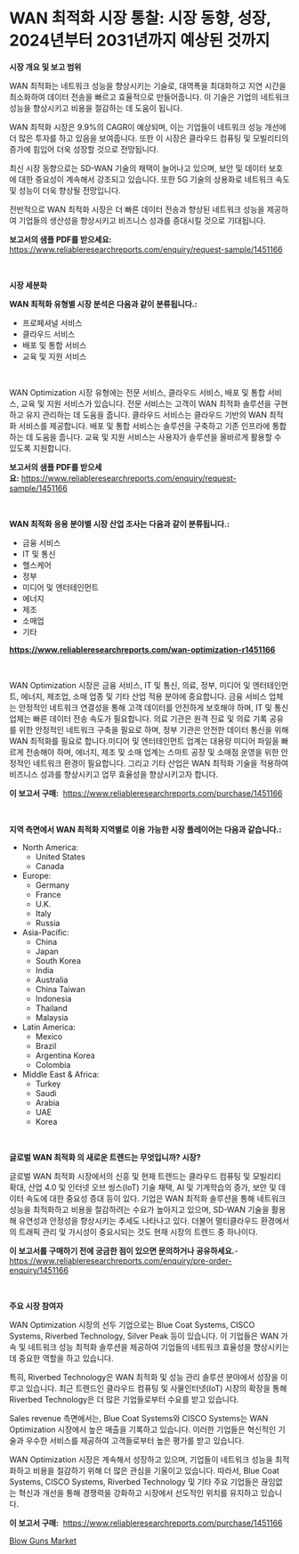 <p><h1>WAN 최적화 시장 통찰: 시장 동향, 성장, 2024년부터 2031년까지 예상된 것까지</h1></p><p><strong>시장 개요 및 보고 범위</strong></p>
<p><p>WAN 최적화는 네트워크 성능을 향상시키는 기술로, 대역폭을 최대화하고 지연 시간을 최소화하여 데이터 전송을 빠르고 효율적으로 만들어줍니다. 이 기술은 기업의 네트워크 성능을 향상시키고 비용을 절감하는 데 도움이 됩니다.</p><p>WAN 최적화 시장은 9.9%의 CAGR이 예상되며, 이는 기업들이 네트워크 성능 개선에 더 많은 투자를 하고 있음을 보여줍니다. 또한 이 시장은 클라우드 컴퓨팅 및 모빌리티의 증가에 힘입어 더욱 성장할 것으로 전망됩니다.</p><p>최신 시장 동향으로는 SD-WAN 기술의 채택이 늘어나고 있으며, 보안 및 데이터 보호에 대한 중요성이 계속해서 강조되고 있습니다. 또한 5G 기술의 상용화로 네트워크 속도 및 성능이 더욱 향상될 전망입니다.</p><p>전반적으로 WAN 최적화 시장은 더 빠른 데이터 전송과 향상된 네트워크 성능을 제공하여 기업들의 생산성을 향상시키고 비즈니스 성과를 증대시킬 것으로 기대됩니다.</p></p>
<p><strong>보고서의 샘플 PDF를 받으세요:</strong> <a href="https://www.reliableresearchreports.com/enquiry/request-sample/1451166">https://www.reliableresearchreports.com/enquiry/request-sample/1451166</a></p>
<p>&nbsp;</p>
<p><strong>시장 세분화</strong></p>
<p><strong>WAN 최적화 유형별 시장 분석은 다음과 같이 분류됩니다.:</strong></p>
<p><ul><li>프로페셔널 서비스</li><li>클라우드 서비스</li><li>배포 및 통합 서비스</li><li>교육 및 지원 서비스</li></ul></p>
<p>&nbsp;</p>
<p><p>WAN Optimization 시장 유형에는 전문 서비스, 클라우드 서비스, 배포 및 통합 서비스, 교육 및 지원 서비스가 있습니다. 전문 서비스는 고객이 WAN 최적화 솔루션을 구현하고 유지 관리하는 데 도움을 줍니다. 클라우드 서비스는 클라우드 기반의 WAN 최적화 서비스를 제공합니다. 배포 및 통합 서비스는 솔루션을 구축하고 기존 인프라에 통합하는 데 도움을 줍니다. 교육 및 지원 서비스는 사용자가 솔루션을 올바르게 활용할 수 있도록 지원합니다.</p></p>
<p><strong>보고서의 샘플 PDF를 받으세요:</strong>&nbsp;<a href="https://www.reliableresearchreports.com/enquiry/request-sample/1451166">https://www.reliableresearchreports.com/enquiry/request-sample/1451166</a></p>
<p>&nbsp;</p>
<p><strong> WAN 최적화 응용 분야별 시장 산업 조사는 다음과 같이 분류됩니다.:</strong></p>
<p><ul><li>금융 서비스</li><li>IT 및 통신</li><li>헬스케어</li><li>정부</li><li>미디어 및 엔터테인먼트</li><li>에너지</li><li>제조</li><li>소매업</li><li>기타</li></ul></p>
<p><strong><a href="https://www.reliableresearchreports.com/wan-optimization-r1451166">https://www.reliableresearchreports.com/wan-optimization-r1451166</a></strong></p>
<p>&nbsp;</p>
<p><p>WAN Optimization 시장은 금융 서비스, IT 및 통신, 의료, 정부, 미디어 및 엔터테인먼트, 에너지, 제조업, 소매 업종 및 기타 산업 적용 분야에 중요합니다. 금융 서비스 업체는 안정적인 네트워크 연결성을 통해 고객 데이터를 안전하게 보호해야 하며, IT 및 통신 업체는 빠른 데이터 전송 속도가 필요합니다. 의료 기관은 원격 진료 및 의료 기록 공유를 위한 안정적인 네트워크 구축을 필요로 하며, 정부 기관은 안전한 데이터 통신을 위해 WAN 최적화를 필요로 합니다.미디어 및 엔터테인먼트 업계는 대용량 미디어 파일을 빠르게 전송해야 하며, 에너지, 제조 및 소매 업계는 스마트 공장 및 소매점 운영을 위한 안정적인 네트워크 환경이 필요합니다. 그리고 기타 산업은 WAN 최적화 기술을 적용하여 비즈니스 성과를 향상시키고 업무 효율성을 향상시키고자 합니다.</p></p>
<p><strong>이 보고서 구매:</strong>&nbsp; <a href="https://www.reliableresearchreports.com/purchase/1451166">https://www.reliableresearchreports.com/purchase/1451166</a></p>
<p>&nbsp;</p>
<p><strong>지역 측면에서 WAN 최적화 지역별로 이용 가능한 시장 플레이어는 다음과 같습니다.:</strong></p>
<p><ul>
    <li>
        North America:
        <ul>
            <li>United States</li>
            <li>Canada</li>
        </ul>
    </li>
    <li>
        Europe:
        <ul>
            <li>Germany</li>
            <li>France</li>
            <li>U.K.</li>
            <li>Italy</li>
            <li>Russia</li>
        </ul>
    </li>
    <li>
        Asia-Pacific:
        <ul>
            <li>China</li>
            <li>Japan</li>
            <li>South Korea</li>
            <li>India</li>
            <li>Australia</li>
            <li>China Taiwan</li>
            <li>Indonesia</li>
            <li>Thailand</li>
            <li>Malaysia</li>
        </ul>
    </li>
    <li>
        Latin America:
        <ul>
            <li>Mexico</li>
            <li>Brazil</li>
            <li>Argentina Korea</li>
            <li>Colombia</li>
        </ul>
    </li>
    <li>
        Middle East & Africa:
        <ul>
            <li>Turkey</li>
            <li>Saudi</li>
            <li>Arabia</li>
            <li>UAE</li>
            <li>Korea</li>
        </ul>
    </li>
    </ul></p>
<p>&nbsp;</p>
<p><strong>글로벌 WAN 최적화 의 새로운 트렌드는 무엇입니까? 시장?</strong></p>
<p><p>글로벌 WAN 최적화 시장에서의 신흥 및 현재 트렌드는 클라우드 컴퓨팅 및 모빌리티 확대, 산업 4.0 및 인터넷 오브 씽스(IoT) 기술 채택, AI 및 기계학습의 증가, 보안 및 데이터 속도에 대한 중요성 증대 등이 있다. 기업은 WAN 최적화 솔루션을 통해 네트워크 성능을 최적화하고 비용을 절감하려는 수요가 높아지고 있으며, SD-WAN 기술을 활용해 유연성과 안정성을 향상시키는 추세도 나타나고 있다. 더불어 멀티클라우드 환경에서의 트래픽 관리 및 가시성이 중요시되는 것도 현재 시장의 트렌드 중 하나이다.</p></p>
<p><strong>이 보고서를 구매하기 전에 궁금한 점이 있으면 문의하거나 공유하세요.</strong>- <a href="https://www.reliableresearchreports.com/enquiry/pre-order-enquiry/1451166">https://www.reliableresearchreports.com/enquiry/pre-order-enquiry/1451166</a></p>
<p>&nbsp;</p>
<p><strong>주요 시장 참여자</strong></p>
<p><p>WAN Optimization 시장의 선두 기업으로는 Blue Coat Systems, CISCO Systems, Riverbed Technology, Silver Peak 등이 있습니다. 이 기업들은 WAN 가속 및 네트워크 성능 최적화 솔루션을 제공하여 기업들의 네트워크 효율성을 향상시키는 데 중요한 역할을 하고 있습니다.</p><p>특히, Riverbed Technology은 WAN 최적화 및 성능 관리 솔루션 분야에서 성장을 이루고 있습니다. 최근 트렌드인 클라우드 컴퓨팅 및 사물인터넷(IoT) 시장의 확장을 통해 Riverbed Technology은 더 많은 기업들로부터 수요를 받고 있습니다.</p><p>Sales revenue 측면에서는, Blue Coat Systems와 CISCO Systems는 WAN Optimization 시장에서 높은 매출을 기록하고 있습니다. 이러한 기업들은 혁신적인 기술과 우수한 서비스를 제공하여 고객들로부터 높은 평가를 받고 있습니다.</p><p>WAN Optimization 시장은 계속해서 성장하고 있으며, 기업들이 네트워크 성능을 최적화하고 비용을 절감하기 위해 더 많은 관심을 기울이고 있습니다. 따라서, Blue Coat Systems, CISCO Systems, Riverbed Technology 및 기타 주요 기업들은 끊임없는 혁신과 개선을 통해 경쟁력을 강화하고 시장에서 선도적인 위치를 유지하고 있습니다.</p></p>
<p><strong>이 보고서 구매:</strong>&nbsp;&nbsp;<a href="https://www.reliableresearchreports.com/purchase/1451166">https://www.reliableresearchreports.com/purchase/1451166</a></p>
<p><p><a href="https://github.com/GroverBarry/Market-Research-Report-List-4/blob/main/blow-guns-market.md">Blow Guns Market</a></p></p>